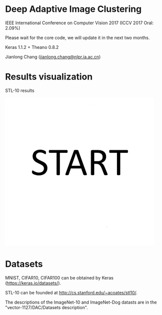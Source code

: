 # Deep Adaptive Image Clustering 
IEEE International Conference on Computer Vision 2017 (ICCV 2017 Oral: 2.09%)

Please wait for the core code, we will update it in the next two months.

Keras 1.1.2 + Theano 0.8.2

Jianlong Chang (jianlong.chang@nlpr.ia.ac.cn)

# Results visualization
STL-10 results

![](STL-10.gif)



# Datasets
MNIST, CIFAR10, CIFAR100 can be obtained by Keras (https://keras.io/datasets/).

STL-10 can be founded at http://cs.stanford.edu/~acoates/stl10/.

The descriptions of the ImageNet-10 and ImageNet-Dog datasts are in the "vector-1127/DAC/Datasets description".

